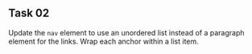 ## Task 02
Update the `nav` element to use an unordered list instead of a paragraph element for the links. Wrap each anchor within a list item.   